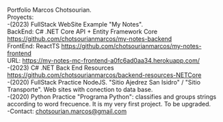 
Portfolio Marcos Chotsourian.
</br>
Proyects:
</br>
-(2023) FullStack WebSite Example "My Notes".
</br>
BackEnd: C# .NET Core API + Entity Framework Core https://github.com/chotsourianmarcos/my-notes-backend
</br>
FrontEnd: ReactTS https://github.com/chotsourianmarcos/my-notes-frontend
</br>
URL: https://my-notes-mc-frontend-a0fc6ad0aa34.herokuapp.com/
</br>
-(2023) C# .NET Back End Resources https://github.com/chotsourianmarcos/backend-resources-NETCore
</br>
-(2020) FullStack Practice NodeJS. "Sitio Ajedrez San Isidro" / "Sitio Transporte". Web sites with conection to data base.
</br>
-(2020) Python Practice "Programa Python": classifies and groups strings according to word frecuence. It is my very first project. To be upgraded.
</br>
-Contact: chotsourian.marcos@gmail.com
